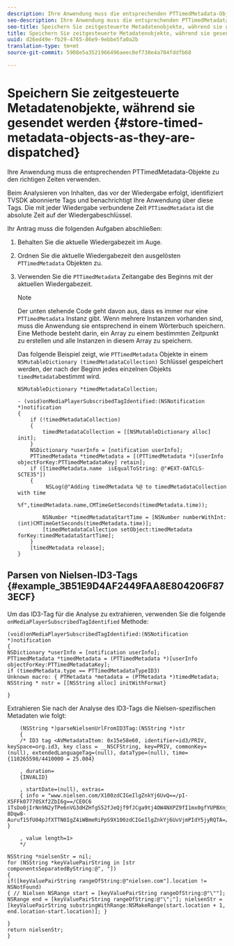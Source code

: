 ```yaml
---
description: Ihre Anwendung muss die entsprechenden PTTimedMetadata-Objekte zu den richtigen Zeiten verwenden.
seo-description: Ihre Anwendung muss die entsprechenden PTTimedMetadata-Objekte zu den richtigen Zeiten verwenden.
seo-title: Speichern Sie zeitgesteuerte Metadatenobjekte, während sie gesendet werden
title: Speichern Sie zeitgesteuerte Metadatenobjekte, während sie gesendet werden
uuid: d26ed49e-fb29-4765-86e9-9ebbe5fa0a2b
translation-type: tm+mt
source-git-commit: 5908e5a3521966496aeec0ef730e4a704fddfb68

---
```



# Speichern Sie zeitgesteuerte Metadatenobjekte, während sie gesendet werden {#store-timed-metadata-objects-as-they-are-dispatched}

Ihre Anwendung muss die entsprechenden PTTimedMetadata-Objekte zu den richtigen Zeiten verwenden.

Beim Analysieren von Inhalten, das vor der Wiedergabe erfolgt, identifiziert TVSDK abonnierte Tags und benachrichtigt Ihre Anwendung über diese Tags. Die mit jeder Wiedergabe verbundene Zeit `PTTimedMetadata` ist die absolute Zeit auf der Wiedergabeschlüssel.

Ihr Antrag muss die folgenden Aufgaben abschließen:

1. Behalten Sie die aktuelle Wiedergabezeit im Auge.
1. Ordnen Sie die aktuelle Wiedergabezeit den ausgelösten `PTTimedMetadata` Objekten zu.

1. Verwenden Sie die `PTTimedMetadata` Zeitangabe des Beginns mit der aktuellen Wiedergabezeit.

   >[!NOTE]
   >
   >Der unten stehende Code geht davon aus, dass es immer nur eine `PTTimedMetadata` Instanz gibt. Wenn mehrere Instanzen vorhanden sind, muss die Anwendung sie entsprechend in einem Wörterbuch speichern. Eine Methode besteht darin, ein Array zu einem bestimmten Zeitpunkt zu erstellen und alle Instanzen in diesem Array zu speichern.

   Das folgende Beispiel zeigt, wie `PTTimedMetadata` Objekte in einem `NSMutableDictionary (timedMetadataCollection)` Schlüssel gespeichert werden, der nach der Beginn jedes einzelnen Objekts `timedMetadata`bestimmt wird.

   ```
   NSMutableDictionary *timedMetadataCollection; 
   
   - (void)onMediaPlayerSubscribedTagIdentified:(NSNotification *)notification 
   { 
       if (!timedMetadataCollection) 
       { 
           timedMetadataCollection = [[NSMutableDictionary alloc] init]; 
       } 
       NSDictionary *userInfo = [notification userInfo]; 
       PTTimedMetadata *timedMetadata = [(PTTimedMetadata *)[userInfo objectForKey:PTTimedMetadataKey] retain]; 
       if ([timedMetadata.name  isEqualToString: @"#EXT-OATCLS-SCTE35"]) 
       { 
            NSLog(@"Adding timedMetadata %@ to timedMetadataCollection with time                      
                    %f",timedMetadata.name,CMTimeGetSeconds(timedMetadata.time)); 
   
           NSNumber *timedMetadataStartTime = [NSNumber numberWithInt:(int)CMTimeGetSeconds(timedMetadata.time)]; 
           [timedMetadataCollection setObject:timedMetadata forKey:timedMetadataStartTime]; 
       } 
       [timedMetadata release]; 
   }
   ```

## Parsen von Nielsen-ID3-Tags {#example_3B51E9D4AF2449FAA8E804206F873ECF}

Um das ID3-Tag für die Analyse zu extrahieren, verwenden Sie die folgende `onMediaPlayerSubscribedTagIdentified` Methode:

```
(void)onMediaPlayerSubscribedTagIdentified:(NSNotification *)notification 
{ 
NSDictionary *userInfo = [notification userInfo]; 
PTTimedMetadata *timedMetadata = (PTTimedMetadata *)[userInfo objectForKey:PTTimedMetadataKey]; 
if (timedMetadata.type == PTTimedMetadataTypeID3) 
Unknown macro: { PTMetadata *metadata = (PTMetadata *)timedMetadata; NSString * nstr = [[NSString alloc] initWithFormat} 
 
}
```

Extrahieren Sie nach der Analyse des ID3-Tags die Nielsen-spezifischen Metadaten wie folgt:

```
    (NSString *)parseNielsenUrlFromID3Tag:(NSString *)str 
    { 
    /* ID3 tag <AVMetadataItem: 0x15e58e60, identifier=id3/PRIV, keySpace=org.id3, key class = __NSCFString, key=PRIV, commonKey=(null), extendedLanguageTag=(null), dataType=(null), time= {110265598/4410000 = 25.004} 
 
    , duration= 
    {INVALID} 
 
    , startDate=(null), extras= 
    { info = "www.nielsen.com/X100zdCIGeIlgZnkYj6UvQ==/pI-X5FFk07770SXf2ZbI6g==/CE0C6​1TsDo0jIrNn9N2yTPe6nVG3dHZHfgS52fJeQjf9fJCga9tj4OW4NXPZ9fI1mx0gfYUPBXnjqolHemZPtn_FCoNg​8Dqw8-Auruf15fU04pJfXTTN0IgZ4iWBmeRiPpS9X100zdCIGeIlgZnkYj6UvVjmPIdY5jyRQTA=/00000/21778/00"; } 
 
    , value length=1> 
    */ 
 
NSString *nielsenStr = nil; 
for (NSString *keyValuePairString in [str componentsSeparatedByString:@", "]) 
{ 
if([keyValuePairString rangeOfString:@"nielsen.com"].location != NSNotFound) 
{ // Nielsen NSRange start = [keyValuePairString rangeOfString:@"\""]; NSRange end = [keyValuePairString rangeOfString:@"\";"]; nielsenStr = [keyValuePairString substringWithRange:NSMakeRange(start.location + 1, end.location-start.location)]; } 
 
} 
return nielsenStr; 
}
```

